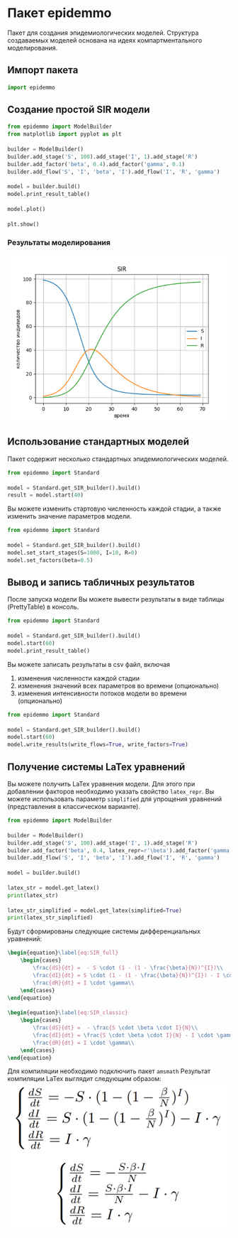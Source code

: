# Пакет epidemmo

Пакет для создания эпидемиологических моделей.
Структура создаваемых моделей основана на идеях компартментального моделирования.


## Импорт пакета

```python
import epidemmo
```

## Создание простой SIR модели

```python
from epidemmo import ModelBuilder
from matplotlib import pyplot as plt

builder = ModelBuilder()
builder.add_stage('S', 100).add_stage('I', 1).add_stage('R')
builder.add_factor('beta', 0.4).add_factor('gamma', 0.1)
builder.add_flow('S', 'I', 'beta', 'I').add_flow('I', 'R', 'gamma')

model = builder.build()
model.print_result_table()

model.plot()

plt.show()
```

### Результаты моделирования

![sir example](https://raw.githubusercontent.com/Paul-NP/EpidemicModel/refs/heads/master/documentation/images/sir_example.png)

## Использование стандартных моделей

Пакет содержит несколько стандартных эпидемиологических моделей.

```python
from epidemmo import Standard

model = Standard.get_SIR_builder().build()
result = model.start(40)
```
Вы можете изменить стартовую численность каждой стадии, а также изменить значение параметров модели.

```python
from epidemmo import Standard

model = Standard.get_SIR_builder().build()
model.set_start_stages(S=1000, I=10, R=0)
model.set_factors(beta=0.5)
```

## Вывод и запись табличных результатов

После запуска модели Вы можете вывести результаты в виде таблицы (PrettyTable) в консоль.

```python
from epidemmo import Standard

model = Standard.get_SIR_builder().build()
model.start(60)
model.print_result_table()
```
Вы можете записать результаты в csv файл, включая
1. изменения численности каждой стадии
2. изменения значений всех параметров во времени (опционально)
3. изменения интенсивности потоков модели во времени (опционально)

```python
from epidemmo import Standard

model = Standard.get_SIR_builder().build()
model.start(60)
model.write_results(write_flows=True, write_factors=True)
```

## Получение системы LaTex уравнений 

Вы можете получить LaTex уравнения модели.
Для этого при добавлении факторов необходимо указать свойство `latex_repr`.
Вы можете использовать параметр `simplified` для упрощения уравнений (представления в классическом варианте).

```python
from epidemmo import ModelBuilder

builder = ModelBuilder()
builder.add_stage('S', 100).add_stage('I', 1).add_stage('R')
builder.add_factor('beta', 0.4, latex_repr=r'\beta').add_factor('gamma', 0.1, latex_repr=r'\gamma')
builder.add_flow('S', 'I', 'beta', 'I').add_flow('I', 'R', 'gamma')

model = builder.build()

latex_str = model.get_latex()
print(latex_str)

latex_str_simplified = model.get_latex(simplified=True)
print(latex_str_simplified)
```
Будут сформированы следующие системы дифференциальных уравнений:

```latex
\begin{equation}\label{eq:SIR_full}
    \begin{cases}
        \frac{dS}{dt} =  - S \cdot (1 - (1 - \frac{\beta}{N})^{I})\\
        \frac{dI}{dt} = S \cdot (1 - (1 - \frac{\beta}{N})^{I}) - I \cdot \gamma\\
        \frac{dR}{dt} = I \cdot \gamma\\
    \end{cases}
\end{equation}

\begin{equation}\label{eq:SIR_classic}
    \begin{cases}
        \frac{dS}{dt} =  - \frac{S \cdot \beta \cdot I}{N}\\
        \frac{dI}{dt} = \frac{S \cdot \beta \cdot I}{N} - I \cdot \gamma\\
        \frac{dR}{dt} = I \cdot \gamma\\
    \end{cases}
\end{equation}
``` 
Для компиляции необходимо подключить пакет `amsmath` 
Результат компиляции LaTex выглядит следующим образом:
![equation example](https://raw.githubusercontent.com/Paul-NP/EpidemicModel/refs/heads/master/documentation/images/equations_example.png)